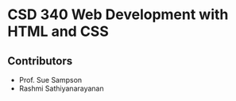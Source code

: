 <html>
<body>
 <h1> CSD 340 Web Development with HTML and CSS </h1>
 <h2>Contributors </h2>
 <ul>
 <li>Prof. Sue Sampson</li>
 <li>Rashmi Sathiyanarayanan</li>
 </ul>	
</body>
</html>